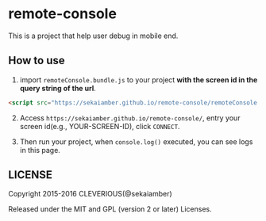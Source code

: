 # remote-console
This is a project that help user debug in mobile end.

## How to use

1. import `remoteConsole.bundle.js` to your project **with the screen id in the query string of the url**.
```html
<script src="https://sekaiamber.github.io/remote-console/remoteConsole.bundle.js?uuid=YOUR-SCREEN-ID"></script>
```

2. Access `https://sekaiamber.github.io/remote-console/`, entry your screen id(e.g., YOUR-SCREEN-ID), click `CONNECT`.

3. Then run your project, when `console.log()` executed, you can see logs in this page.

## LICENSE

Copyright 2015-2016 CLEVERIOUS(@sekaiamber)

Released under the MIT and GPL (version 2 or later) Licenses.